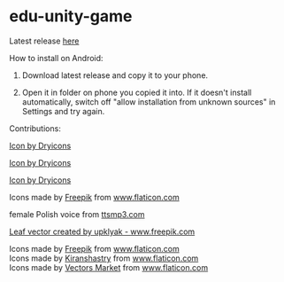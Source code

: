 # edu-unity-game

Latest release <a href='http://gitbhub.com/pala-19/edu-unity-game/releases/latest'> here </a>


How to install on Android:

1. Download latest release and copy it to your phone.

2. Open it in folder on phone you copied it into. If it doesn't install automatically, switch off "allow installation from unknown sources" in Settings and try again.



Contributions:

<a href='https://dryicons.com/icon/arrow-icon-12272'> Icon by Dryicons </a>

<a href='https://dryicons.com/free-icons/arrow-icons'> Icon by Dryicons </a>

<a href='https://dryicons.com/icon/return-arrow-icon-12647'> Icon by Dryicons </a>

<div>Icons made by <a href="https://www.flaticon.com/authors/freepik" title="Freepik">Freepik</a> from <a href="https://www.flaticon.com/" title="Flaticon">www.flaticon.com</a></div>

female Polish voice from <a href='https://ttsmp3.com/text-to-speech/Polish/'> ttsmp3.com </a>

<a href='https://www.freepik.com/vectors/leaf'>Leaf vector created by upklyak - www.freepik.com</a>

<div>Icons made by <a href="https://www.freepik.com" title="Freepik">Freepik</a> from <a href="https://www.flaticon.com/" title="Flaticon">www.flaticon.com</a></div>

<div>Icons made by <a href="https://www.flaticon.com/authors/kiranshastry" title="Kiranshastry">Kiranshastry</a> from <a href="https://www.flaticon.com/" title="Flaticon">www.flaticon.com</a></div>

<div>Icons made by <a href="https://www.flaticon.com/authors/vectors-market" title="Vectors Market">Vectors Market</a> from <a href="https://www.flaticon.com/" title="Flaticon">www.flaticon.com</a></div>